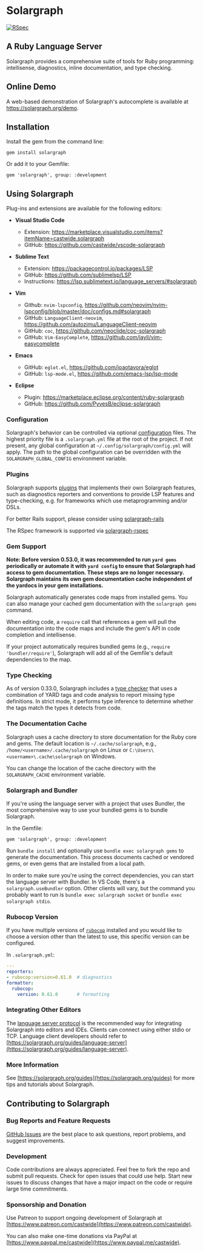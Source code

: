 # Solargraph

[![RSpec](https://github.com/castwide/solargraph/actions/workflows/rspec.yml/badge.svg)](https://github.com/castwide/solargraph/actions/workflows/rspec.yml)

## A Ruby Language Server

Solargraph provides a comprehensive suite of tools for Ruby programming: intellisense, diagnostics, inline documentation, and type checking.

## Online Demo

A web-based demonstration of Solargraph's autocomplete is available at https://solargraph.org/demo.

## Installation

Install the gem from the command line:

    gem install solargraph

Or add it to your Gemfile:

    gem 'solargraph', group: :development

## Using Solargraph

Plug-ins and extensions are available for the following editors:

* **Visual Studio Code**
    * Extension: https://marketplace.visualstudio.com/items?itemName=castwide.solargraph
    * GitHub: https://github.com/castwide/vscode-solargraph

* **Sublime Text**
    * Extension: https://packagecontrol.io/packages/LSP
    * GitHub: https://github.com/sublimelsp/LSP
    * Instructions: https://lsp.sublimetext.io/language_servers/#solargraph

* **Vim**
    * Github: `nvim-lspconfig`, https://github.com/neovim/nvim-lspconfig/blob/master/doc/configs.md#solargraph
    * GitHub: `LanguageClient-neovim`, https://github.com/autozimu/LanguageClient-neovim
    * GitHub: `coc`, https://github.com/neoclide/coc-solargraph
    * GitHub: `Vim-EasyComplete`, https://github.com/jayli/vim-easycomplete

* **Emacs**
    * GitHub: `eglot.el`, https://github.com/joaotavora/eglot
    * GitHub: `lsp-mode.el`, https://github.com/emacs-lsp/lsp-mode

* **Eclipse**
    * Plugin: https://marketplace.eclipse.org/content/ruby-solargraph
    * GitHub: https://github.com/PyvesB/eclipse-solargraph

### Configuration

Solargraph's behavior can be controlled via optional [configuration](https://solargraph.org/guides/configuration) files. The highest priority file is a `.solargraph.yml` file at the root of the project. If not present, any global configuration at `~/.config/solargraph/config.yml` will apply. The path to the global configuration can be overridden with the `SOLARGRAPH_GLOBAL_CONFIG` environment variable.

### Plugins

Solargraph supports [plugins](https://solargraph.org/guides/plugins) that implements their own Solargraph features, such as diagnostics reporters and conventions to provide LSP features and type-checking, e.g. for frameworks which use metaprogramming and/or DSLs.

For better Rails support, please consider using [solargraph-rails](https://github.com/iftheshoefritz/solargraph-rails/)

The RSpec framework is supported via [solargraph-rspec](https://github.com/lekemula/solargraph-rspec/)

### Gem Support

**Note: Before version 0.53.0, it was recommended to run `yard gems` periodically or automate it with `yard config` to ensure that Solargraph had access to gem documentation. These steps are no longer necessary. Solargraph maintains its own gem documentation cache independent of the yardocs in your gem installations.**

Solargraph automatically generates code maps from installed gems. You can also manage your cached gem documentation with the `solargraph gems` command.

When editing code, a `require` call that references a gem will pull the documentation into the code maps and include the gem's API in code completion and intellisense.

If your project automatically requires bundled gems (e.g., `require 'bundler/require'`), Solargraph will add all of the Gemfile's default dependencies to the map.

### Type Checking

As of version 0.33.0, Solargraph includes a [type checker](https://github.com/castwide/solargraph/issues/192) that uses a combination of YARD tags and code analysis to report missing type definitions. In strict mode, it performs type inference to determine whether the tags match the types it detects from code.

### The Documentation Cache

Solargraph uses a cache directory to store documentation for the Ruby core and gems. The default location is `~/.cache/solargraph`, e.g., `/home/<username>/.cache/solargraph` on Linux or `C:\Users\<username>\.cache\solargraph` on Windows.

You can change the location of the cache directory with the `SOLARGRAPH_CACHE` environment variable.

### Solargraph and Bundler

If you're using the language server with a project that uses Bundler, the most comprehensive way to use your bundled gems is to bundle Solargraph.

In the Gemfile:

    gem 'solargraph', group: :development

Run `bundle install` and optionally use `bundle exec solargraph gems` to generate the documentation. This process documents cached or vendored gems, or even gems that are installed from a local path.

In order to make sure you're using the correct dependencies, you can start the language server with Bundler. In VS Code, there's a `solargraph.useBundler` option. Other clients will vary, but the command you probably want to run is `bundle exec solargraph socket` or `bundle exec solargraph stdio`.

### Rubocop Version

If you have multiple versions of [`rubocop`](https://rubygems.org/gems/rubocop) installed and you would like to choose a version other than the latest to use, this specific version can be configured.

In `.solargraph.yml`:

```yaml
---
reporters:
- rubocop:version=0.61.0  # diagnostics
formatter:
  rubocop:
    version: 0.61.0       # formatting
```

### Integrating Other Editors

The [language server protocol](https://microsoft.github.io/language-server-protocol/specification) is the recommended way for integrating Solargraph into editors and IDEs. Clients can connect using either stdio or TCP. Language client developers should refer to [https://solargraph.org/guides/language-server](https://solargraph.org/guides/language-server).

### More Information

See [https://solargraph.org/guides](https://solargraph.org/guides) for more tips and tutorials about Solargraph.

## Contributing to Solargraph

### Bug Reports and Feature Requests

[GitHub Issues](https://github.com/castwide/solargraph/issues) are the best place to ask questions, report problems, and suggest improvements.

### Development

Code contributions are always appreciated. Feel free to fork the repo and submit pull requests. Check for open issues that could use help. Start new issues to discuss changes that have a major impact on the code or require large time commitments.

### Sponsorship and Donation

Use Patreon to support ongoing development of Solargraph at [https://www.patreon.com/castwide](https://www.patreon.com/castwide).

You can also make one-time donations via PayPal at [https://www.paypal.me/castwide](https://www.paypal.me/castwide).
